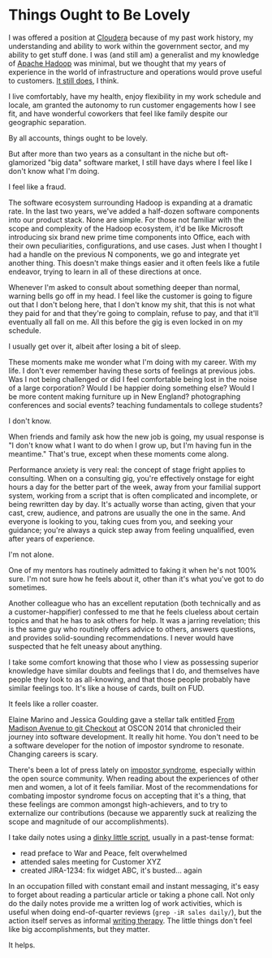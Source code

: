 <!-- title: Things Ought to Be Lovely -->
<!-- categories: essays -->
<!-- tags: impostor syndrome,cloudera -->
<!-- published: 2014-11-05T13:31:00-05:00 -->
<!-- updated: 2020-08-09T12:04:00-05:00 -->
<!-- summary: By all accounts, things ought to be lovely. But after more than two years as a consultant in the niche but oft-glamorized 'big data' software market, I still have days where I feel like I don't know what I'm doing. I feel like a fraud. -->

# Things Ought to Be Lovely

I was offered a position at [Cloudera](https://www.cloudera.com/) because of my past work history, my understanding and ability to work within the government sector, and my ability to get stuff done. I was (and still am) a generalist and my knowledge of [Apache Hadoop](https://hadoop.apache.org) was minimal, but we thought that my years of experience in the world of infrastructure and operations would prove useful to customers. [It still does](http://www.moundalexis.com/tm/2013/12/15/cloudera-twelve-months-in/index.html), I think.

I live comfortably, have my health, enjoy flexibility in my work schedule and locale, am granted the autonomy to run customer engagements how I see fit, and have wonderful coworkers that feel like family despite our geographic separation.

By all accounts, things ought to be lovely.

But after more than two years as a consultant in the niche but oft-glamorized "big data" software market, I still have days where I feel like I don't know what I'm doing.

I feel like a fraud.

The software ecosystem surrounding Hadoop is expanding at a dramatic rate. In the last two years, we've added a half-dozen software components into our product stack. None are simple. For those not familiar with the scope and complexity of the Hadoop ecosystem, it'd be like Microsoft introducing six brand new prime time components into Office, each with their own peculiarities, configurations, and use cases. Just when I thought I had a handle on the previous N components, we go and integrate yet another thing. This doesn't make things easier and it often feels like a futile endeavor, trying to learn in all of these directions at once.

Whenever I'm asked to consult about something deeper than normal, warning bells go off in my head. I feel like the customer is going to figure out that I don't belong here, that I don't know my shit, that this is not what they paid for and that they're going to complain, refuse to pay, and that it'll eventually all fall on me. All this before the gig is even locked in on my schedule.

I usually get over it, albeit after losing a bit of sleep.

These moments make me wonder what I'm doing with my career. With my life. I don't ever remember having these sorts of feelings at previous jobs. Was I not being challenged or did I feel comfortable being lost in the noise of a large corporation? Would I be happier doing something else? Would I be more content making furniture up in New England? photographing conferences and social events? teaching fundamentals to college students?

I don't know.

When friends and family ask how the new job is going, my usual response is "I don't know what I want to do when I grow up, but I'm having fun in the meantime." That's true, except when these moments come along.

Performance anxiety is very real: the concept of stage fright applies to consulting. When on a consulting gig, you're effectively onstage for eight hours a day for the better part of the week, away from your familial support system, working from a script that is often complicated and incomplete, or being rewritten day by day. It's actually worse than acting, given that your cast, crew, audience, and patrons are usually the one in the same. And everyone is looking to you, taking cues from you, and seeking your guidance; you're always a quick step away from feeling unqualified, even after years of experience.

I'm not alone.

One of my mentors has routinely admitted to faking it when he's not 100% sure. I'm not sure how he feels about it, other than it's what you've got to do sometimes.

Another colleague who has an excellent reputation (both technically and as a customer-happifier) confessed to me that he feels clueless about certain topics and that he has to ask others for help. It was a jarring revelation; this is the same guy who routinely offers advice to others, answers questions, and provides solid-sounding recommendations. I never would have suspected that he felt uneasy about anything.

I take some comfort knowing that those who I view as possessing superior knowledge have similar doubts and feelings that I do, and themselves have people they look to as all-knowing, and that those people probably have similar feelings too. It's like a house of cards, built on FUD.

It feels like a roller coaster.

Elaine Marino and Jessica Goulding gave a stellar talk entitled [From Madison Avenue to git Checkout](https://conferences.oreilly.com/oscon/oscon2014/public/schedule/detail/34860) at OSCON 2014 that chronicled their journey into software development. It really hit home. You don't need to be a software developer for the notion of impostor syndrome to resonate. Changing careers is scary.

There's been a lot of press lately on [impostor syndrome](https://www.forbes.com/sites/margiewarrell/2014/04/03/impostor-syndrome/#3b9c9d3848a9), especially within the open source community. When reading about the experiences of other men and women, a lot of it feels familiar. Most of the recommendations for combating impostor syndrome focus on accepting that it's a thing, that these feelings are common amongst high-achievers, and to try to externalize our contributions (because we apparently suck at realizing the scope and magnitude of our accomplishments).

I take daily notes using a [dinky little script](https://github.com/technmsg/daily-log), usually in a past-tense format:

* read preface to War and Peace, felt overwhelmed
* attended sales meeting for Customer XYZ
* created JIRA-1234: fix widget ABC, it's busted... again

In an occupation filled with constant email and instant messaging, it's easy to forget about reading a particular article or taking a phone call. Not only do the daily notes provide me a written log of work activities, which is useful when doing end-of-quarter reviews (`grep -iR sales daily/`), but the action itself serves as informal [writing therapy](https://en.wikipedia.org/wiki/Writing_therapy). The little things don't feel like big accomplishments, but they matter.

It helps.
